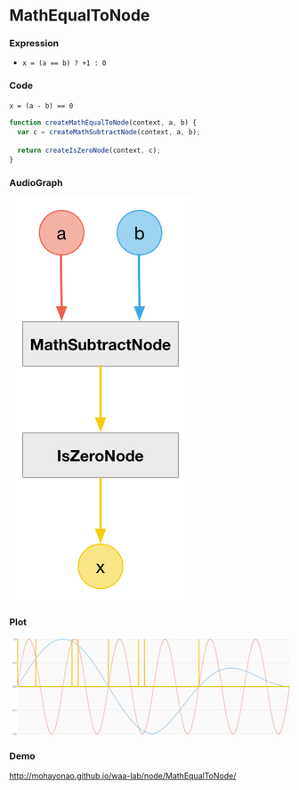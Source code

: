 # MathEqualToNode

### Expression

- `x = (a == b) ? +1 : 0`

### Code

`x = (a - b) == 0`

```js
function createMathEqualToNode(context, a, b) {
  var c = createMathSubtractNode(context, a, b);

  return createIsZeroNode(context, c);
}
```

### AudioGraph

![](math-equal-to-node.png)

### Plot

![](math-equal-to-node-plot.png)

### Demo

http://mohayonao.github.io/waa-lab/node/MathEqualToNode/
